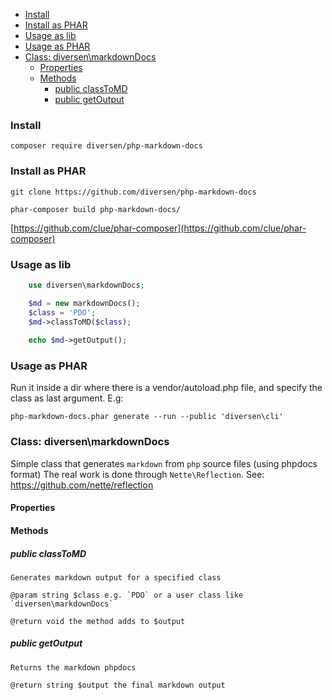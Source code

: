 

<!-- toc -->

- [Install](#install)
- [Install as PHAR](#install-as-phar)
- [Usage as lib](#usage-as-lib)
- [Usage as PHAR](#usage-as-phar)
- [Class: diversen\markdownDocs](#class-diversenmarkdowndocs)
  * [Properties](#properties)
  * [Methods](#methods)
    + [public classToMD](#public-classtomd)
    + [public getOutput](#public-getoutput)

<!-- tocstop -->

### Install

    composer require diversen/php-markdown-docs

### Install as PHAR

    git clone https://github.com/diversen/php-markdown-docs
	
    phar-composer build php-markdown-docs/

[https://github.com/clue/phar-composer](https://github.com/clue/phar-composer)

### Usage as lib
~~~php
    use diversen\markdownDocs;

    $md = new markdownDocs();
    $class = 'PDO';
    $md->classToMD($class);
     
    echo $md->getOutput();
~~~

### Usage as PHAR

Run it inside a dir where there is a vendor/autoload.php file, and specify
the class as last argument. E.g: 

    php-markdown-docs.phar generate --run --public 'diversen\cli'
### Class: diversen\markdownDocs

Simple class that generates `markdown` from `php` source files (using phpdocs format)
The real work is done through `Nette\Reflection`. See: https://github.com/nette/reflection

#### Properties

#### Methods

##### public classToMD

    Generates markdown output for a specified class

    @param string $class e.g. `PDO` or a user class like `diversen\markdownDocs`

    @return void the method adds to $output

##### public getOutput

    Returns the markdown phpdocs

    @return string $output the final markdown output

